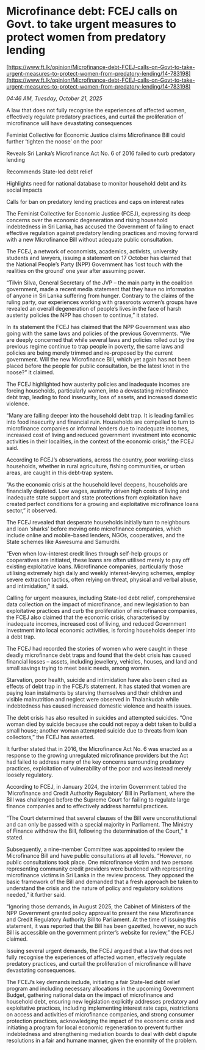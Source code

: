 # Microfinance debt: FCEJ calls on Govt. to take urgent measures to protect women from predatory lending

[https://www.ft.lk/opinion/Microfinance-debt-FCEJ-calls-on-Govt-to-take-urgent-measures-to-protect-women-from-predatory-lending/14-783198](https://www.ft.lk/opinion/Microfinance-debt-FCEJ-calls-on-Govt-to-take-urgent-measures-to-protect-women-from-predatory-lending/14-783198)

*04:46 AM, Tuesday, October 21, 2025*

A law that does not fully recognise the experiences of affected women, effectively regulate predatory practices, and curtail the proliferation of microfinance will have devastating consequences

Feminist Collective for Economic Justice claims Microfinance Bill could further ‘tighten the noose’ on the poor

Reveals Sri Lanka’s Microfinance Act No. 6 of 2016 failed to curb predatory lending

Recommends State-led debt relief

Highlights need for national database to monitor household debt and its social impacts

Calls for ban on predatory lending practices and caps on interest rates

The Feminist Collective for Economic Justice (FCEJ), expressing its deep concerns over the economic degeneration and rising household indebtedness in Sri Lanka, has accused the Government of failing to enact effective regulation against predatory lending practices and moving forward with a new Microfinance Bill without adequate public consultation.

The FCEJ, a network of economists, academics, activists, university students and lawyers, issuing a statement on 17 October has claimed that the National People’s Party (NPP) Government has ‘lost touch with the realities on the ground’ one year after assuming power.

“Tilvin Silva, General Secretary of the JVP – the main party in the coalition government, made a recent media statement that they have no information of anyone in Sri Lanka suffering from hunger. Contrary to the claims of the ruling party, our experiences working with grassroots women’s groups have revealed an overall degeneration of people’s lives in the face of harsh austerity policies the NPP has chosen to continue,” it stated.

In its statement the FCEJ has claimed that the NPP Government was also going with the same laws and policies of the previous Governments. “We are deeply concerned that while several laws and policies rolled out by the previous regime continue to trap people in poverty, the same laws and policies are being merely trimmed and re-proposed by the current government. Will the new Microfinance Bill, which yet again has not been placed before the people for public consultation, be the latest knot in the noose?” it claimed.

The FCEJ highlighted how austerity policies and inadequate incomes are forcing households, particularly women, into a devastating microfinance debt trap, leading to food insecurity, loss of assets, and increased domestic violence.

“Many are falling deeper into the household debt trap. It is leading families into food insecurity and financial ruin. Households are compelled to turn to microfinance companies or informal lenders due to inadequate incomes, increased cost of living and reduced government investment into economic activities in their localities, in the context of the economic crisis,” the FCEJ said.

According to FCEJ’s observations, across the country, poor working-class households, whether in rural agriculture, fishing communities, or urban areas, are caught in this debt-trap system.

“As the economic crisis at the household level deepens, households are financially depleted. Low wages, austerity driven high costs of living and inadequate state support and state protections from exploitation have created perfect conditions for a growing and exploitative microfinance loans sector,” it observed.

The FCEJ revealed that desperate households initially turn to neighbours and loan ‘sharks’ before moving onto microfinance companies, which include online and mobile-based lenders, NGOs, cooperatives, and the State schemes like Aswesuma and Samurdhi.

“Even when low-interest credit lines through self-help groups or cooperatives are initiated, these loans are often utilised merely to pay off existing exploitative loans. Microfinance companies, particularly those utilising extremely high daily and weekly interest-levying schemes, employ severe extraction tactics, often relying on threat, physical and verbal abuse, and intimidation,” it said.

Calling for urgent measures, including State-led debt relief, comprehensive data collection on the impact of microfinance, and new legislation to ban exploitative practices and curb the proliferation of microfinance companies, the FCEJ also claimed that the economic crisis, characterised by inadequate incomes, increased cost of living, and reduced Government investment into local economic activities, is forcing households deeper into a debt trap.

The FCEJ had recorded the stories of women who were caught in these deadly microfinance debt traps and found that the debt crisis has caused financial losses – assets, including jewellery, vehicles, houses, and land and small savings trying to meet basic needs, among women.

Starvation, poor health, suicide and intimidation have also been cited as effects of debt trap in the FCEJ’s statement. It has stated that women are paying loan instalments by starving themselves and their children and visible malnutrition and neglect were observed in Thalankudah while indebtedness has caused increased domestic violence and health issues.

The debt crisis has also resulted in suicides and attempted suicides. “One woman died by suicide because she could not repay a debt taken to build a small house; another woman attempted suicide due to threats from loan collectors,” the FCEJ has asserted.

It further stated that in 2016, the Microfinance Act No. 6 was enacted as a response to the growing unregulated microfinance providers but the Act had failed to address many of the key concerns surrounding predatory practices, exploitation of vulnerability of the poor and was instead merely loosely regulatory.

According to FCEJ, in January 2024, the interim Government tabled the ‘Microfinance and Credit Authority Regulatory’ Bill in Parliament, where the Bill was challenged before the Supreme Court for failing to regulate large finance companies and to effectively address harmful practices.

“The Court determined that several clauses of the Bill were unconstitutional and can only be passed with a special majority in Parliament. The Ministry of Finance withdrew the Bill, following the determination of the Court,” it stated.

Subsequently, a nine-member Committee was appointed to review the Microfinance Bill and have public consultations at all levels. “However, no public consultations took place. One microfinance victim and two persons representing community credit providers were burdened with representing microfinance victims in Sri Lanka in the review process. They opposed the basic framework of the Bill and demanded that a fresh approach be taken to understand the crisis and the nature of policy and regulatory solutions needed,” it further said.

“Ignoring those demands, in August 2025, the Cabinet of Ministers of the NPP Government granted policy approval to present the new Microfinance and Credit Regulatory Authority Bill to Parliament. At the time of issuing this statement, it was reported that the Bill has been gazetted, however, no such Bill is accessible on the government printer’s website for review,” the FCEJ claimed.

Issuing several urgent demands, the FCEJ argued that a law that does not fully recognise the experiences of affected women, effectively regulate predatory practices, and curtail the proliferation of microfinance will have devastating consequences.

The FCEJ’s key demands include, initiating a fair State-led debt relief program and including necessary allocations in the upcoming Government Budget, gathering national data on the impact of microfinance and household debt, ensuring new legislation explicitly addresses predatory and exploitative practices, including implementing interest rate caps, restrictions on access and activities of microfinance companies, and strong consumer protection practices, acknowledging the impact of the economic crisis and initiating a program for local economic regeneration to prevent further indebtedness and strengthening mediation boards to deal with debt dispute resolutions in a fair and humane manner, given the enormity of the problem.

